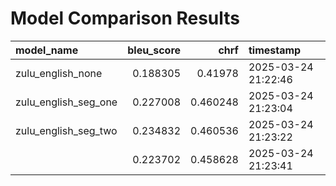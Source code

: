 # Model Comparison Results

| model_name           |   bleu_score |     chrf | timestamp           |
|:---------------------|-------------:|---------:|:--------------------|
| zulu_english_none    |     0.188305 | 0.41978  | 2025-03-24 21:22:46 |
| zulu_english_seg_one |     0.227008 | 0.460248 | 2025-03-24 21:23:04 |
| zulu_english_seg_two |     0.234832 | 0.460536 | 2025-03-24 21:23:22 |
|                      |     0.223702 | 0.458628 | 2025-03-24 21:23:41 |